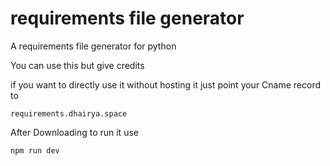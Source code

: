 # requirements file generator
A requirements file generator for python

You can use this but give credits

if you want to directly use it without hosting it just point your Cname record to

```requirements.dhairya.space```

After Downloading to run it use

```npm run dev```
